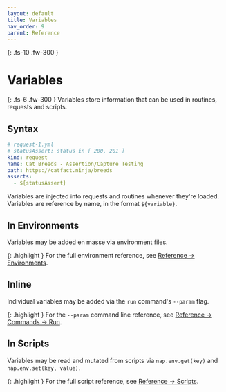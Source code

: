 ```yaml
---
layout: default
title: Variables
nav_order: 9
parent: Reference
---
```


{: .fs-10 .fw-300 }
# Variables

{: .fs-6 .fw-300 }
Variables store information that can be used in routines, requests and scripts.

## Syntax

```yml
# request-1.yml
# statusAssert: status in [ 200, 201 ]
kind: request
name: Cat Breeds - Assertion/Capture Testing
path: https://catfact.ninja/breeds
asserts:
  - ${statusAssert} 
```

Variables are injected into requests and routines whenever they're loaded. Variables are reference by name, in the format `${variable}`.

## In Environments

Variables may be added en masse via environment files.

{: .highlight }
For the full environment reference, see [Reference -> Environments](/reference/environments).

## Inline

Individual variables may be added via the `run` command's `--param` flag.

{: .highlight }
For the `--param` command line reference, see [Reference -> Commands -> Run](/reference/commands/run#--param---Parameter).

## In Scripts

Variables may be read and mutated from scripts via `nap.env.get(key)` and `nap.env.set(key, value)`.

{: .highlight }
For the full script reference, see [Reference -> Scripts](/reference/scripts).